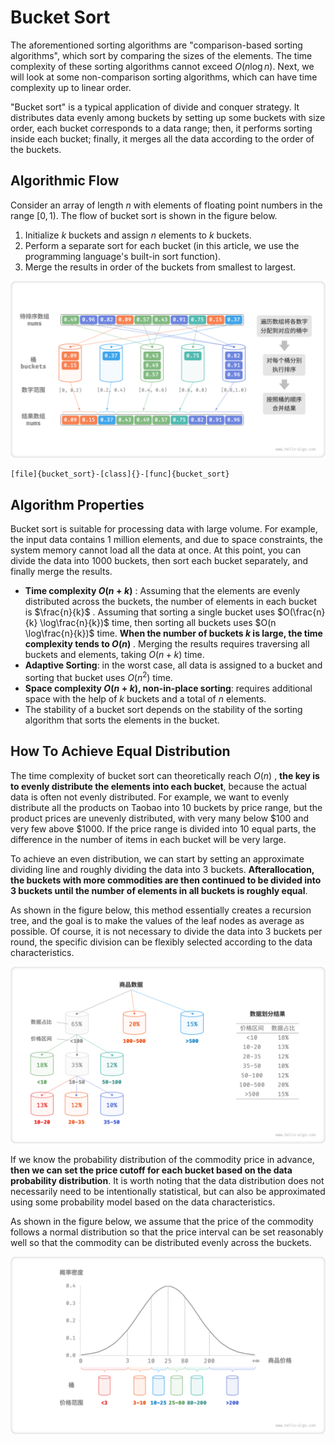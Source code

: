 # Bucket Sort

The aforementioned sorting algorithms are "comparison-based sorting algorithms", which sort by comparing the sizes of the elements. The time complexity of these sorting algorithms cannot exceed $O(n \log n)$. Next, we will look at some non-comparison sorting algorithms, which can have time complexity up to linear order.

"Bucket sort" is a typical application of divide and conquer strategy. It distributes data evenly among buckets by setting up some buckets with size order, each bucket corresponds to a data range; then, it performs sorting inside each bucket; finally, it merges all the data according to the order of the buckets.

## Algorithmic Flow

Consider an array of length $n$ with elements of floating point numbers in the range $[0, 1)$. The flow of bucket sort is shown in the figure below.

1. Initialize $k$ buckets and assign $n$ elements to $k$ buckets.
2. Perform a separate sort for each bucket (in this article, we use the programming language's built-in sort function).
3. Merge the results in order of the buckets from smallest to largest.

![Bucket sorting algorithm flow](bucket_sort.assets/bucket_sort_overview.png)

```src
[file]{bucket_sort}-[class]{}-[func]{bucket_sort}
```

## Algorithm Properties

Bucket sort is suitable for processing data with large volume. For example, the input data contains 1 million elements, and due to space constraints, the system memory cannot load all the data at once. At this point, you can divide the data into 1000 buckets, then sort each bucket separately, and finally merge the results.

- **Time complexity $O(n + k)$** : Assuming that the elements are evenly distributed across the buckets, the number of elements in each bucket is $\frac{n}{k}$ . Assuming that sorting a single bucket uses $O(\frac{n}{k} \log\frac{n}{k})$ time, then sorting all buckets uses $O(n \log\frac{n}{k})$ time. **When the number of buckets $k$ is large, the time complexity tends to $O(n)$** . Merging the results requires traversing all buckets and elements, taking $O(n + k)$ time.
- **Adaptive Sorting**: in the worst case, all data is assigned to a bucket and sorting that bucket uses $O(n^2)$ time.
- **Space complexity $O(n + k)$, non-in-place sorting**: requires additional space with the help of $k$ buckets and a total of $n$ elements.
- The stability of a bucket sort depends on the stability of the sorting algorithm that sorts the elements in the bucket.

## How To Achieve Equal Distribution

The time complexity of bucket sort can theoretically reach $O(n)$ , **the key is to evenly distribute the elements into each bucket**, because the actual data is often not evenly distributed. For example, we want to evenly distribute all the products on Taobao into 10 buckets by price range, but the product prices are unevenly distributed, with very many below $100 and very few above $1000. If the price range is divided into 10 equal parts, the difference in the number of items in each bucket will be very large.

To achieve an even distribution, we can start by setting an approximate dividing line and roughly dividing the data into 3 buckets. **Afterallocation, the buckets with more commodities are then continued to be divided into 3 buckets until the number of elements in all buckets is roughly equal**.

As shown in the figure below, this method essentially creates a recursion tree, and the goal is to make the values of the leaf nodes as average as possible. Of course, it is not necessary to divide the data into 3 buckets per round, the specific division can be flexibly selected according to the data characteristics.

![Recursion dividing bucket](bucket_sort.assets/scatter_in_buckets_recursively.png)

If we know the probability distribution of the commodity price in advance, **then we can set the price cutoff for each bucket based on the data probability distribution**. It is worth noting that the data distribution does not necessarily need to be intentionally statistical, but can also be approximated using some probability model based on the data characteristics.

As shown in the figure below, we assume that the price of the commodity follows a normal distribution so that the price interval can be set reasonably well so that the commodity can be distributed evenly across the buckets.

![Sort buckets according to probability distribution](bucket_sort.assets/scatter_in_buckets_distribution.png)
